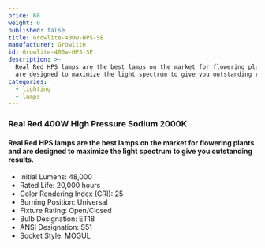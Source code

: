```yaml
---
price: 68
weight: 0
published: false
title: Growlite-400w-HPS-SE
manufacturer: Growlite
id: Growlite-400w-HPS-SE
description: >-
  Real Red HPS lamps are the best lamps on the market for flowering plants and
  are designed to maximize the light spectrum to give you outstanding results.
categories:
  - lighting
  - lamps
---
```

### Real Red 400W High Pressure Sodium 2000K

#### Real Red HPS lamps are the best lamps on the market for flowering plants and are designed to maximize the light spectrum to give you outstanding results.

* Initial Lumens: 48,000
* Rated Life: 20,000 hours
* Color Rendering Index (CRI): 25
* Burning Position: Universal
* Fixture Rating: Open/Closed
* Bulb Designation: ET18
* ANSI Designation: S51
* Socket Style: MOGUL

